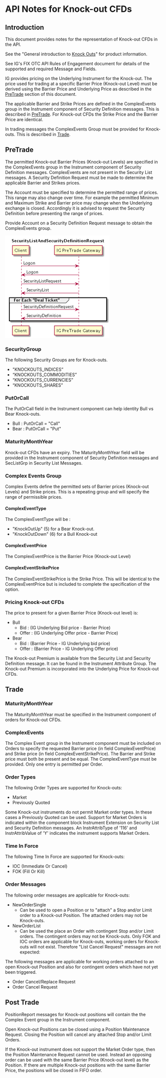 # API Notes for Knock-out CFDs

## Introduction

This document provides notes for the representation of Knock-out CFDs in the API.

See the "General introduction to [Knock Outs](./knockOuts.md)" for product information.

See IG's FIX OTC API Rules of Engagement document for details of the supported and required Message and Fields.

IG provides pricing on the Underlying Instrument for the Knock-out. The price used for trading at a specific Barrier Price (Knock-out Level) must be derived using the Barrier Price and Underlying Price as described in the [PreTrade](#PreTrade) section of this document.

The applicable Barrier and Strike Prices are defined in the ComplexEvents group in the Instrument component of Security Definition messages. This is described in [PreTrade](#PreTrade). For Knock-out CFDs the Strike Price and the Barrier Price are identical.

In trading messages the ComplexEvents Group must be provided for Knock-outs. This is described in [Trade](#Trade).

## PreTrade

The permitted Knock-out Barrier Prices (Knock-out Levels) are specified in the ComplexEvents group in the Instrument component of Security Definition messages. ComplexEvents are not present in the Security List messages. A Security Definition Request must be made to determine the applicable Barrier and Strikes prices.

The Account must be specified to determine the permitted range of prices. This range may also change over time. For example the permitted Minimum and Maximum Strike and Barrier price may change when the Underlying exchange is closed. Accordingly it is advised to request the Security Definition before presenting the range of prices.

Provide Account on a Security Definition Request message to obtain the ComplexEvents group.

![alt text](./SecurityListAndSecurityDefinitionRequests.png "SecurityList and SecurityDefinition Requests")

### SecurityGroup
The following Security Groups are for Knock-outs.

* "KNOCKOUTS_INDICES”
* “KNOCKOUTS_COMMODITIES”
* “KNOCKOUTS_CURRENCIES”
* “KNOCKOUTS_SHARES”

### PutOrCall
The PutOrCall field in the Instrument component can help identity Bull vs Bear Knock-outs.

* Bull : PutOrCall = "Call"
* Bear : PutOrCall = "Put"

### MaturityMonthYear
Knock-out CFDs have an expiry. The MaturityMonthYear field will be provided in the Instrument component of Security Definition messages and SecListGrp in Security List Messages.

### Complex Events Group

Complex Events define the permitted sets of Barrier prices (Knock-out Levels) and Strike prices. This is a repeating group and will specify the range of permissible prices.

#### ComplexEventType

The ComplexEventType will be :
* "KnockOutUp" (5) for a Bear Knock-out.
* "KnockOutDown" (6) for a Bull Knock-out

#### ComplexEventPrice

The ComplexEventPrice is the Barrier Price (Knock-out Level)

#### 	ComplexEventStrikePrice

The ComplexEventStrikePrice is the Strike Price. This will be identical to the ComplexEventPrice but is included to complete the specification of the option.

### Pricing Knock-out CFDs

The price to present for a given Barrier Price (Knock-out level) is:

* Bull
  * Bid     : (IG Underlying Bid price - Barrier Price)
  * Offer   : (IG Underlying Offer price - Barrier Price)
* Bear
  * Bid     : (Barrier Price - IG Underlying bid price)
  * Offer   : (Barrier Price - IG Underlying Offer price)
  
The Knock-out Premium is available from the Security List and Security Definition message. It can be found in the Instrument Attribute Group. 
The Knock-out Premium is incorporated into the Underlying Price for Knock-out CFDs.

## Trade

### MaturityMonthYear

The MaturityMonthYear must be specified in the Instrument component of orders for Knock-out CFDs.

### ComplexEvents

The Complex Event group in the Instrument component must be included on Orders to specify the requested Barrier price (in field ComplexEventPrice) and Strike price (in field ComplexEventStrikePrice). The Barrier and Strike price must both be present and be equal. The ComplexEventType must be provided. Only one entry is permitted per Order.

### Order Types

The following Order Types are supported for Knock-outs:

* Market
* Previously Quoted

Some Knock-out instruments do not permit Market order types. In these cases a Previously Quoted can be used. 
Support for Market Orders is indicated within the component block Instrument Extension on Security List and Security Definition messages.
An InstrAttribType of '116' and InstrAttribValue of 'Y' indicates the instrument supports Market Orders.
                  
### Time In Force

The following Time In Force are supported for Knock-outs:

* IOC (Immediate Or Cancel)
* FOK (Fill Or Kill)

### Order Messages

The following order messages are applicable for Knock-outs:
* NewOrderSingle
  * Can be used to open a Position or to "attach" a Stop and/or Limit order to a Knock-out Position. The attached orders may not be Knock-outs.
* NewOrderList
  * Can be used the place an Order with contingent Stop and/or Limit orders. The contingent orders may not be Knock-outs. Only FOK and IOC orders are applicable for Knock-outs, working orders for Knock-outs will not exist. Therefore "List Cancel Request" messages are not expected:

The following messages are applicable for working orders attached to an open Knock-out Position and also for contingent orders which have not yet been triggered.

* Order Cancel/Replace Request
* Order Cancel Request

## Post Trade

PositionReport messages for Knock-out positions will contain the the Complex Event group in the Instrument component.

Open Knock-out Positions can be closed using a Position Maintenance Request. Closing the Position will cancel any attached Stop and/or Limit Orders.

If the Knock-out instrument does not support the Market Order type, then the Position Maintenance Request cannot be used. Instead an opposing order can be used with the same Barrier Price (Knock-out level) as the Position. If there are multiple Knock-out positions with the same Barrier Price, the positions will be closed in FIFO order.